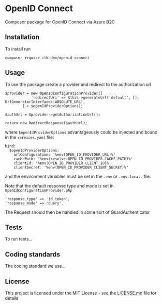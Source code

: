 # OpenID Connect

Composer package for OpenID Connect via Azure B2C

## Installation

To install run

```shell
composer require itk-dev/openid-connect
```

## Usage

To use the package create a provider and redirect to the authorization url

```shell
$provider = new OpenIdConfigurationProvider([
            'redirectUri' => $this->generateUrl('default', [], UrlGeneratorInterface::ABSOLUTE_URL),
        ] + $openIdProviderOptions);

$authUrl = $provider->getAuthorizationUrl();

return new RedirectResponse($authUrl);
```

where `$openIdProviderOptions` advantageously could
be injected and bound in the ```services.yaml``` file:

```shell
bind:
  $openIdProviderOptions:
    urlConfiguration: '%env(OPEN_ID_PROVIDER_URL)%'
    cachePath: '%env(resolve:OPEN_ID_PROVIDER_CACHE_PATH)%'
    clientId: '%env(OPEN_ID_PROVIDER_CLIENT_ID)%'
    clientSecret: '%env(OPEN_ID_PROVIDER_CLIENT_SECRET)%'
```
and the environment variables must be set in the ```.env``` or ```.env.local.``` file.


Note that the default response type and mode
is set in ```OpenIdConfigurationProvider.php```

```shell
'response_type' => 'id_token',
'response_mode' => 'query',
```

The Request should then be handled in some sort of GuardAuthenticator

## Tests

To run tests...

## Coding standards

The coding standard we use...

## License 
This project is licensed under the MIT License - see the
[LICENSE.md](LICENSE.md) file for details
